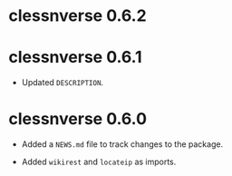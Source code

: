 # clessnverse 0.6.2

# clessnverse 0.6.1

* Updated `DESCRIPTION`.

# clessnverse 0.6.0

* Added a `NEWS.md` file to track changes to the package.

* Added `wikirest` and `locateip` as imports.
